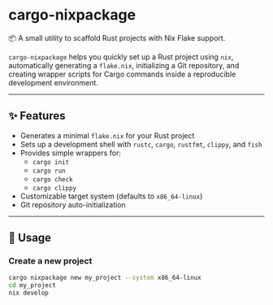 # cargo-nixpackage

📦 A small utility to scaffold Rust projects with Nix Flake support.

`cargo-nixpackage` helps you quickly set up a Rust project using `nix`, automatically generating a `flake.nix`, initializing a Git repository, and creating wrapper scripts for Cargo commands inside a reproducible development environment.

---

## ✨ Features

- Generates a minimal `flake.nix` for your Rust project
- Sets up a development shell with `rustc`, `cargo`, `rustfmt`, `clippy`, and `fish`
- Provides simple wrappers for:
  - `cargo init`
  - `cargo run`
  - `cargo check`
  - `cargo clippy`
- Customizable target system (defaults to `x86_64-linux`)
- Git repository auto-initialization

---

## 🧪 Usage
### Create a new project
```bash
cargo nixpackage new my_project --system x86_64-linux
cd my_project
nix develop
```

